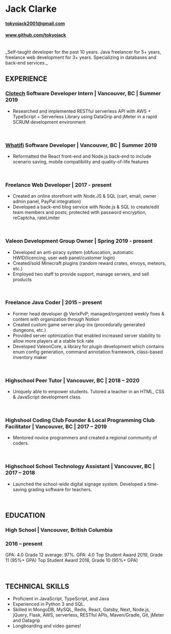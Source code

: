# Jack Clarke

#### tokyojack2001@gmail.com
#### www.github.com/tokyojack 

<br/>
_Self-taught developer for the past 10 years. Java freelancer for 5+ years, freelance web development for 3+ years. Specializing in databases and back-end services._


## EXPERIENCE 
### [Clotech](http://clotech.ca/) Software Developer Intern | Vancouver, BC | Summer 2019

* Researched and implemented RESTful serverless API with AWS + TypeScript + Serverless Library using DataGrip and jMeter in a rapid SCRUM development environment

<br/>

### [Whatifi](https://subscribe.whatifi.io/signup/) Software Developer | Vancouver, BC | Summer 2019

* Reformatted the React front-end and Node.js back-end to include scenario saving, mobile compatibility and quality-of-life features

<br/>

### Freelance Web Developer | 2017 - present

* Created an online storefront with Node.JS & SQL (cart, email, owner admin panel, PayPal integration)
* Developed a back-end blog service with Node.js & SQL to create/edit team members and posts; protected with password encryption, reCaptcha, rateLimiter

<br/>

### Valeon Development Group Owner | Spring 2019 - present

* Developed an anti-piracy system (obfuscation, automatic HWID/licencing, user web panel/customer login)
* Created/sold Minecraft plugins (random reward crates, envoys, meteors, etc.)
* Employed two staff to provide support, manage servers, and sell products

<br/>

### Freelance Java Coder | 2015 – present

* Former head developer @ VerixPvP; managed/organized weekly fixes & content with organization through Notion
* Created custom game server plug-ins (procedurally generated dungeons, etc.)
* Provided server optimization that enabled increased server stability to allow  more players at a stable tick rate
* Developed ValeonCore, a library for plugin development which contains enum config generation, command annotation framework, class-based inventory maker

<br/>

### Highschool Peer Tutor | Vancouver, BC | 2018 – 2020

* Uniquely able to empower students. Tutored a teacher in an HTML, CSS & JavaScript development class.

<br/>

### Highshool Coding Club Founder & Local Programming Club Facilitator | Vancouver, BC | 2017 – 2019

* Mentored novice programmers and created a regional community of coders.

<br/>

### Highschool School Technology Assistant | Vancouver, BC | 2017 – 2018

* Launched the school-wide digital signage system. Developed a time-saving grading software for teachers. 

<br/>


## EDUCATION
### High School | Vancouver, British Columbia
### 2016 – present
GPA: 4.0
Grade 12 average: 97%. GPA: 4.0
Top Student Award 2019, Grade 11 (95%+ GPA)
Top Student Award 2018, Grade 10 (95%+ GPA)

<br/>

## TECHNICAL SKILLS
* Proficient in JavaScript, TypeScript, and Java
* Experienced in Python 3 and SQL.
* Skilled in MongoDB, MySQL, Redis, React, Gatsby, Next, Node.js, jQuery, Flask, AWS, serverless, RESTful APIs, Maven/Gradle, Git, jMeter and Datagrip
* Longboarding and video games!

